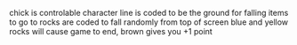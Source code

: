 chick is controlable character
line is coded to be the ground for falling items to go to
rocks are coded to fall randomly from top of screen 
blue and yellow rocks will cause game to end, brown gives you +1 point
